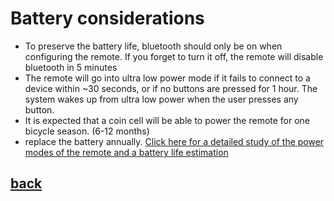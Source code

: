 # Battery considerations
* To preserve the battery life, bluetooth should only be on when configuring the remote. If you forget to turn it off, the remote will disable bluetooth in 5 minutes
* The remote will go into ultra low power mode if it fails to connect to a device within ~30 seconds, or if no buttons are pressed for 1 hour. The system wakes up from ultra low power when the user presses any button.
* It is expected that a coin cell will be able to power the remote for one bicycle season. (6-12 months) 
* replace the battery annually. [Click here for a detailed study of the power modes of the remote and a battery life estimation](./Power_Analysis.md)
## [back](../README.md)
